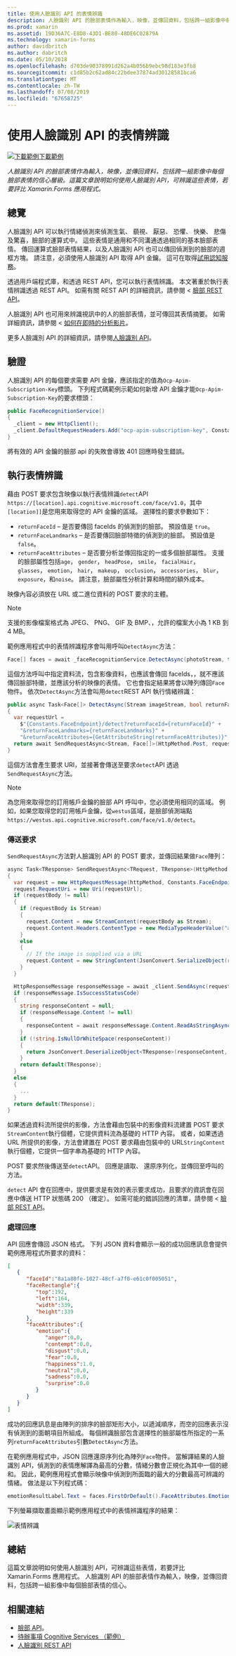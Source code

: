 ```yaml
---
title: 使用人臉識別 API 的表情辨識
description: 人臉識別 API 的臉部表情作為輸入，映像，並傳回資料，包括跨一組影像中每個臉部表情的信心層級。 這篇文章說明如何使用人臉識別 API，可辨識這些表情，若要評比 Xamarin.Forms 應用程式。
ms.prod: xamarin
ms.assetid: 19D36A7C-E8D8-43D1-BE80-48DE6C02879A
ms.technology: xamarin-forms
author: davidbritch
ms.author: dabritch
ms.date: 05/10/2018
ms.openlocfilehash: d703de90378991d262a4b056b9ebc98d183e3fb8
ms.sourcegitcommit: c1d85b2c62ad84c22bdee37874ad30128581bca6
ms.translationtype: MT
ms.contentlocale: zh-TW
ms.lasthandoff: 07/08/2019
ms.locfileid: "67658725"
---
```

# <a name="emotion-recognition-using-the-face-api"></a>使用人臉識別 API 的表情辨識

[![下載範例](~/media/shared/download.png)下載範例](https://developer.xamarin.com/samples/xamarin-forms/WebServices/TodoCognitiveServices/)

_人臉識別 API 的臉部表情作為輸入，映像，並傳回資料，包括跨一組影像中每個臉部表情的信心層級。這篇文章說明如何使用人臉識別 API，可辨識這些表情，若要評比 Xamarin.Forms 應用程式。_

## <a name="overview"></a>總覽

人臉識別 API 可以執行情緒偵測來偵測生氣、 藐視、 厭惡、 恐懼、 快樂、 悲傷及驚喜，臉部的運算式中。 這些表情是通用和不同溝通透過相同的基本臉部表情。 傳回運算式臉部表情結果，以及人臉識別 API 也可以傳回偵測到的臉部的週框方塊。 請注意，必須使用人臉識別 API 取得 API 金鑰。 這可在取得[試用認知服務](https://azure.microsoft.com/try/cognitive-services/?api=face-api)。

透過用戶端程式庫，和透過 REST API，您可以執行表情辨識。 本文著重於執行表情辨識透過 REST API。 如需有關 REST API 的詳細資訊，請參閱 <<c0> [ 臉部 REST API](https://westus.dev.cognitive.microsoft.com/docs/services/563879b61984550e40cbbe8d/operations/563879b61984550f30395236)。

人臉識別 API 也可用來辨識視訊中的人的臉部表情，並可傳回其表情摘要。 如需詳細資訊，請參閱 <<c0> [ 如何在即時的分析影片](/azure/cognitive-services/face/face-api-how-to-topics/howtoanalyzevideo_face/)。

更多人臉識別 API 的詳細資訊，請參閱[人臉識別 API](/azure/cognitive-services/face/overview/)。

## <a name="authentication"></a>驗證

人臉識別 API 的每個要求需要 API 金鑰，應該指定的值為`Ocp-Apim-Subscription-Key`標頭。 下列程式碼範例示範如何新增 API 金鑰才能`Ocp-Apim-Subscription-Key`的要求標頭：

```csharp
public FaceRecognitionService()
{
  _client = new HttpClient();
  _client.DefaultRequestHeaders.Add("ocp-apim-subscription-key", Constants.FaceApiKey);
}
```

將有效的 API 金鑰的臉部 api 的失敗會導致 401 回應時發生錯誤。

## <a name="performing-emotion-recognition"></a>執行表情辨識

藉由 POST 要求包含映像以執行表情辨識`detect`API `https://[location].api.cognitive.microsoft.com/face/v1.0`，其中`[location]]`是您用來取得您的 API 金鑰的區域。 選擇性的要求參數如下：

- `returnFaceId` – 是否要傳回 faceIds 的偵測到的臉部。 預設值是 `true`。
- `returnFaceLandmarks` – 是否要傳回臉部特徵的偵測到的臉部。 預設值是 `false`。
- `returnFaceAttributes` – 是否要分析並傳回指定的一或多個臉部屬性。 支援的臉部屬性包括`age`， `gender`， `headPose`， `smile`， `facialHair`， `glasses`， `emotion`， `hair`， `makeup`， `occlusion`， `accessories`， `blur`， `exposure`，和`noise`。 請注意，臉部屬性分析計算和時間的額外成本。

映像內容必須放在 URL 或二進位資料的 POST 要求的主體。

> [!NOTE]
> 支援的影像檔案格式為 JPEG、 PNG、 GIF 及 BMP、，允許的檔案大小為 1 KB 到 4 MB。

範例應用程式中的表情辨識程序會叫用呼叫`DetectAsync`方法：

```csharp
Face[] faces = await _faceRecognitionService.DetectAsync(photoStream, true, false, new FaceAttributeType[] { FaceAttributeType.Emotion });
```

這個方法呼叫中指定資料流，包含影像資料，也應該會傳回 faceIds，，就不應該傳回臉部特徵，並應該分析的映像的表情。 它也會指定結果將會以陣列傳回`Face`物件。 依次`DetectAsync`方法會叫用`detect`REST API 執行情緒辨識：

```csharp
public async Task<Face[]> DetectAsync(Stream imageStream, bool returnFaceId, bool returnFaceLandmarks, IEnumerable<FaceAttributeType> returnFaceAttributes)
{
  var requestUrl =
    $"{Constants.FaceEndpoint}/detect?returnFaceId={returnFaceId}" +
    "&returnFaceLandmarks={returnFaceLandmarks}" +
    "&returnFaceAttributes={GetAttributeString(returnFaceAttributes)}";
  return await SendRequestAsync<Stream, Face[]>(HttpMethod.Post, requestUrl, imageStream);
}
```

這個方法會產生要求 URI，並接著會傳送至要求`detect`API 透過`SendRequestAsync`方法。

> [!NOTE]
> 為您用來取得您的訂用帳戶金鑰的臉部 API 呼叫中，您必須使用相同的區域。 例如，如果您取得您的訂用帳戶金鑰，從`westus`區域，是臉部偵測端點`https://westus.api.cognitive.microsoft.com/face/v1.0/detect`。

### <a name="sending-the-request"></a>傳送要求

`SendRequestAsync`方法對人臉識別 API 的 POST 要求，並傳回結果做`Face`陣列：

```csharp
async Task<TResponse> SendRequestAsync<TRequest, TResponse>(HttpMethod httpMethod, string requestUrl, TRequest requestBody)
{
  var request = new HttpRequestMessage(httpMethod, Constants.FaceEndpoint);
  request.RequestUri = new Uri(requestUrl);
  if (requestBody != null)
  {
    if (requestBody is Stream)
    {
      request.Content = new StreamContent(requestBody as Stream);
      request.Content.Headers.ContentType = new MediaTypeHeaderValue("application/octet-stream");
    }
    else
    {
      // If the image is supplied via a URL
      request.Content = new StringContent(JsonConvert.SerializeObject(requestBody, s_settings), Encoding.UTF8, "application/json");
    }
  }

  HttpResponseMessage responseMessage = await _client.SendAsync(request);
  if (responseMessage.IsSuccessStatusCode)
  {
    string responseContent = null;
    if (responseMessage.Content != null)
    {
      responseContent = await responseMessage.Content.ReadAsStringAsync();
    }
    if (!string.IsNullOrWhiteSpace(responseContent))
    {
      return JsonConvert.DeserializeObject<TResponse>(responseContent, s_settings);
    }
    return default(TResponse);
  }
  else
  {
    ...
  }
  return default(TResponse);
}
```

如果透過資料流所提供的影像，方法會藉由包裝中的影像資料流建置 POST 要求`StreamContent`執行個體，它提供資料流為基礎的 HTTP 內容。 或者，如果透過 URL 所提供的影像，方法會建置在 POST 要求藉由包裝中的 URL`StringContent`執行個體，它提供一個字串為基礎的 HTTP 內容。

POST 要求然後傳送至`detect`API。 回應是讀取、 還原序列化，並傳回至呼叫的方法。

`detect` API 會在回應中，提供要求是有效的表示要求成功，且要求的資訊會在回應中傳送 HTTP 狀態碼 200 （確定）。 如需可能的錯誤回應的清單，請參閱 <<c0> [ 臉部 REST API](https://westus.dev.cognitive.microsoft.com/docs/services/563879b61984550e40cbbe8d/operations/563879b61984550f30395236)。

### <a name="processing-the-response"></a>處理回應

API 回應會傳回 JSON 格式。 下列 JSON 資料會顯示一般的成功回應訊息會提供範例應用程式所要求的資料：

```json
[  
   {  
      "faceId":"8a1a80fe-1027-48cf-a7f0-e61c0f005051",
      "faceRectangle":{  
         "top":192,
         "left":164,
         "width":339,
         "height":339
      },
      "faceAttributes":{  
         "emotion":{  
            "anger":0.0,
            "contempt":0.0,
            "disgust":0.0,
            "fear":0.0,
            "happiness":1.0,
            "neutral":0.0,
            "sadness":0.0,
            "surprise":0.0
         }
      }
   }
]
```

成功的回應訊息是由陣列的排序的臉部矩形大小，以遞減順序，而空的回應表示沒有偵測到的面朝項目所組成。 每個辨識臉部包含選擇性的臉部屬性所指定的一系列`returnFaceAttributes`引數`DetectAsync`方法。

在範例應用程式中，JSON 回應還原序列化為陣列`Face`物件。 當解譯結果的人臉識別 API，偵測到的表情應解譯為最高的分數，情緒分數會正規化為其中一個的總和。 因此，範例應用程式會顯示映像中偵測到所面臨的最大的分數最高可辨識的情緒。 做法是以下列程式碼：

```csharp
emotionResultLabel.Text = faces.FirstOrDefault().FaceAttributes.Emotion.ToRankedList().FirstOrDefault().Key;
```

下列螢幕擷取畫面顯示範例應用程式中的表情辨識程序的結果：

![](emotion-recognition-images/emotion-recognition.png "表情辨識")

## <a name="summary"></a>總結

這篇文章說明如何使用人臉識別 API，可辨識這些表情，若要評比 Xamarin.Forms 應用程式。 人臉識別 API 的臉部表情作為輸入，映像，並傳回資料，包括跨一組影像中每個臉部表情的信心。

## <a name="related-links"></a>相關連結

- [臉部 API](/azure/cognitive-services/face/overview/)。
- [待辦事項 Cognitive Services （範例）](https://developer.xamarin.com/samples/xamarin-forms/WebServices/TodoCognitiveServices/)
- [人臉識別 REST API](https://westus.dev.cognitive.microsoft.com/docs/services/563879b61984550e40cbbe8d/operations/563879b61984550f30395236)
